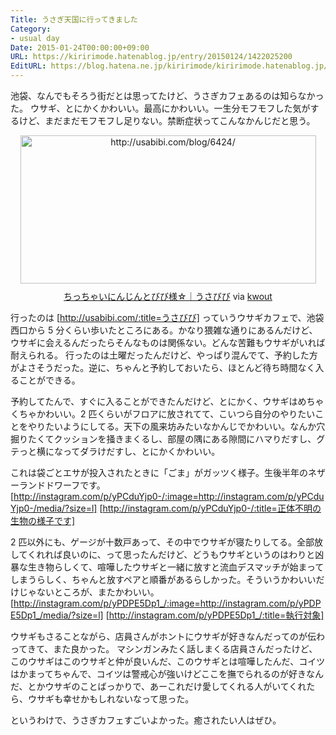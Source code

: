 ```yaml
---
Title: うさぎ天国に行ってきました
Category:
- usual day
Date: 2015-01-24T00:00:00+09:00
URL: https://kiririmode.hatenablog.jp/entry/20150124/1422025200
EditURL: https://blog.hatena.ne.jp/kiririmode/kiririmode.hatenablog.jp/atom/entry/8454420450081497298
---
```


池袋、なんでもそろう街だとは思ってたけど、うさぎカフェあるのは知らなかった。
ウサギ、とにかくかわいい。最高にかわいい。一生分モフモフした気がするけど、まだまだモフモフし足りない。禁断症状ってこんなかんじだと思う。
<div class="kwout" style="text-align: center;"><a href="http://usabibi.com/blog/6424/"><img src="http://kwout.com/cutout/a/2j/wt/94x_bor.jpg" alt="http://usabibi.com/blog/6424/" title="ちっちゃいにんじんとびび様☆｜うさびび" width="473" height="237" style="border: none;" /></a><p style="margin-top: 10px; text-align: center;"><a href="http://usabibi.com/blog/6424/">ちっちゃいにんじんとびび様☆｜うさびび</a> via <a href="http://kwout.com/quote/a2jwt94x">kwout</a></p></div>

行ったのは [http://usabibi.com/:title=うさびび] っていうウサギカフェで、池袋西口から 5 分くらい歩いたところにある。かなり猥雑な通りにあるんだけど、ウサギに会えるんだったらそんなものは関係ない。どんな苦難もウサギがいれば耐えられる。
行ったのは土曜だったんだけど、やっぱり混んでて、予約した方がよさそうだった。逆に、ちゃんと予約しておいたら、ほとんど待ち時間なく入ることができる。

予約してたんで、すぐに入ることができたんだけど、とにかく、ウサギはめちゃくちゃかわいい。2 匹くらいがフロアに放されてて、こいつら自分のやりたいことをやりたいようにしてる。天下の風来坊みたいなかんじでかわいい。なんか穴掘りたくてクッションを掻きまくるし、部屋の隅にある隙間にハマりだすし、グテっと横になってダラけだすし、とにかくかわいい。

これは袋ごとエサが投入されたときに「ごま」がガッツく様子。生後半年のネザーランドドワーフです。
[http://instagram.com/p/yPCduYjp0-/:image=http://instagram.com/p/yPCduYjp0-/media/?size=l]
[http://instagram.com/p/yPCduYjp0-/:title=正体不明の生物の様子です]

2 匹以外にも、ゲージが十数戸あって、その中でウサギが寝たりしてる。全部放してくれれば良いのに、って思ったんだけど、どうもウサギというのはわりと凶暴な生き物らしくて、喧嘩したウサギと一緒に放すと流血デスマッチが始まってしまうらしく、ちゃんと放すペアと順番があるらしかった。そういうかわいいだけじゃないところが、またかわいい。
[http://instagram.com/p/yPDPE5Dp1_/:image=http://instagram.com/p/yPDPE5Dp1_/media/?size=l]
[http://instagram.com/p/yPDPE5Dp1_/:title=執行対象]

ウサギもさることながら、店員さんがホントにウサギが好きなんだってのが伝わってきて、また良かった。
マシンガンみたく話しまくる店員さんだったけど、このウサギはこのウサギと仲が良いんだ、このウサギとは喧嘩したんだ、コイツはかまってちゃんで、コイツは警戒心が強いけどここを撫でられるのが好きなんだ、とかウサギのことばっかりで、あーこれだけ愛してくれる人がいてくれたら、ウサギも幸せかもしれないなって思った。

というわけで、うさぎカフェすごいよかった。癒されたい人はぜひ。
